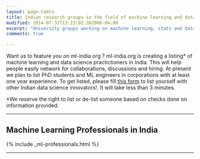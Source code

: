 ```yaml
---
layout: page-table
title: Indian research groups in the field of machine learning and data science
modified: 2014-07-31T13:23:02.362000-04:00
excerpt: "University groups working on machine learning, stats and data"
comments: true

---
```


Want us to feature you on ml-india.org ? ml-india.org is creating a listing* of machine learning and data science practictioners in India. This will help people easily network for collaborations, discussions and hiring. At present we plan to list PhD students and ML engineers in corporations with at least one year experience.
To get listed, please fill [this form](https://docs.google.com/a/aspiringminds.in/forms/d/e/1FAIpQLSfraf2N7o2zFdGD2Ps3tkKCNvLXypQm-vXy4bCCDGYZi5A9Qg/viewform) to list yourself with other Indian data science innovators!. It will take less than 3 minutes. 

*We reserve the right to list or de-list someone based on checks done on information provided.

---

## Machine Learning Professionals in India


{% include _ml-professionals.html %}


---


